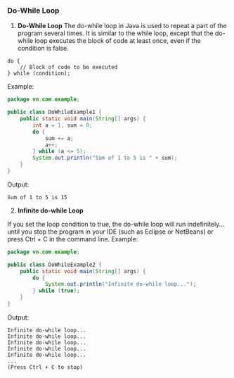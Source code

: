 ### Do-While Loop
1. **Do-While Loop**
The do-while loop in Java is used to repeat a part of the program several times. It is similar to the while loop, except that the do-while loop executes the block of code at least once, even if the condition is false.
```
do {
    // Block of code to be executed
} while (condition);
```
Example:
```java
package vn.com.example;

public class DoWhileExample1 {
    public static void main(String[] args) {
        int a = 1, sum = 0;
        do {
            sum += a;
            a++;
        } while (a <= 5);
        System.out.println("Sum of 1 to 5 is " + sum);
    }
}
```
Output:
```
Sum of 1 to 5 is 15
```
2. **Infinite do-while Loop**

If you set the loop condition to true, the do-while loop will run indefinitely... until you stop the program in your IDE (such as Eclipse or NetBeans) or press Ctrl + C in the command line.
Example:
```java
package vn.com.example;

public class DoWhileExample2 {
    public static void main(String[] args) {
        do {
            System.out.println("Infinite do-while loop...");
        } while (true);
    }
}
```
Output:
```
Infinite do-while loop...
Infinite do-while loop...
Infinite do-while loop...
Infinite do-while loop...
Infinite do-while loop...
...
(Press Ctrl + C to stop)
```
